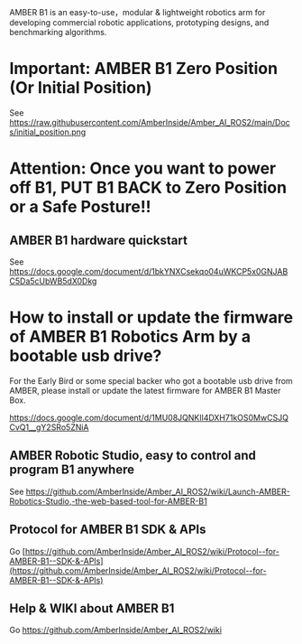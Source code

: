 AMBER B1 is an easy-to-use，modular & lightweight robotics arm for developing commercial robotic applications, prototyping designs, and benchmarking algorithms.

# Important: AMBER B1 Zero Position (Or Initial Position)

See https://raw.githubusercontent.com/AmberInside/Amber_AI_ROS2/main/Docs/initial_position.png

# Attention: Once you want to power off B1, PUT B1 BACK to Zero Position or a Safe Posture!!

## AMBER B1 hardware quickstart

See https://docs.google.com/document/d/1bkYNXCsekqo04uWKCP5x0GNJABC5Da5cUbWB5dX0Dkg

# How to install or update the firmware of AMBER B1 Robotics Arm by a bootable usb drive? 

For the Early Bird or some special backer who got a bootable usb drive from AMBER, please install or update the latest firmware for AMBER B1 Master Box.

https://docs.google.com/document/d/1MU08JQNKIl4DXH71kOS0MwCSJQCvQ1__gY2SRo5ZNiA

## AMBER Robotic Studio, easy to control and program B1 anywhere

See https://github.com/AmberInside/Amber_AI_ROS2/wiki/Launch-AMBER-Robotics-Studio,-the-web-based-tool-for-AMBER-B1

## Protocol for AMBER B1 SDK & APIs

Go [https://github.com/AmberInside/Amber_AI_ROS2/wiki/Protocol--for-AMBER-B1--SDK-&-APIs](https://github.com/AmberInside/Amber_AI_ROS2/wiki/Protocol--for-AMBER-B1--SDK-&-APIs)

## Help & WIKI about AMBER B1
Go https://github.com/AmberInside/Amber_AI_ROS2/wiki
